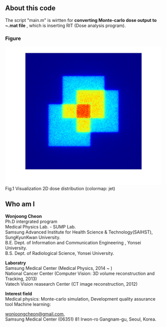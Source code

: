 ## About this code  
The script "main.m" is wirtten for **converting Monte-carlo dose output to ~.mat file** , which is inserting RIT (Dose analysis program).  

### Figure    
<img src = https://github.com/wjcheon/MontecalroOuput2RIT_Matlab/blob/master/DoseDistribution_HeterogeneousPhantom.png />  
Fig.1 Visualization 2D dose distribution (colormap: jet)  
  
  
## Who am I 
**Wonjoong Cheon**  
Ph.D intergrated program  
Medical Physics Lab. - SUMP Lab.  
Samsung Advanced Institute for Health Science & Technology(SAIHST), SungKyunKwan University.  
B.E. Dept. of Information and Communication Engineering , Yonsei University.  
B.S. Dept. of Radiological Science, Yonsei University.  

**Laboratry**  
Samsung Medical Center (Medical Physics, 2014 ~ )  
National Cancer Center (Computer Vision: 3D volume reconstruction and Tracking, 2013)  
Vatech Vision reasearch Center (CT image reconstruction, 2012)  

**Interest field**  
Medical physics: Monte-carlo simulation, Development quality assurance tool
Machine learning:

wonjoongcheon@gmail.com,   
Samsung Medical Center (06351) 81 Irwon-ro Gangnam-gu, Seoul, Korea.  